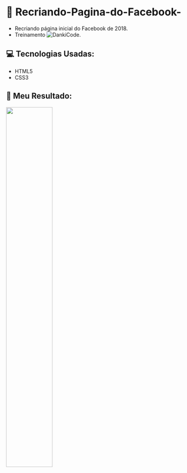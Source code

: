 # :blue_book: Recriando-Pagina-do-Facebook-
* Recriando página inicial do Facebook de 2018. 
* Treinamento ![DankiCode](https://cursos.dankicode.com/).
## :computer: Tecnologias Usadas:
* HTML5
* CSS3
## :small_orange_diamond: Meu Resultado:
<img src="" width="50%" />

